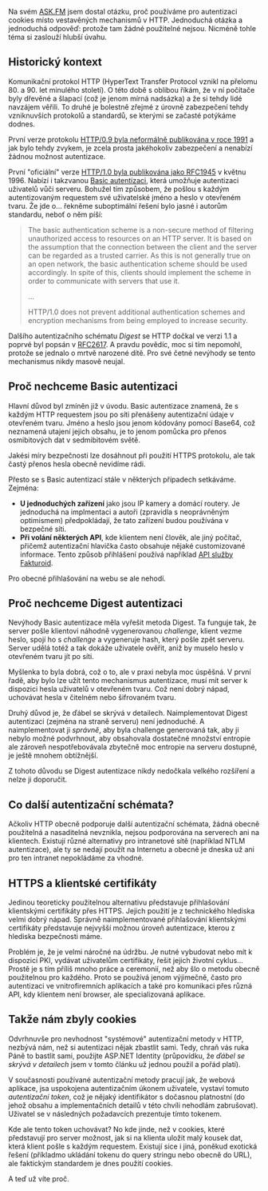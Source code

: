 <!-- dcterms:title = Autentizace na webu: Jak jsme došli k cookies? -->
<!-- dcterms:abstract = Na svém ASK.FM jsem dostal otázku, proč používáme pro autentizaci cookies místo vestavěných mechanismů v HTTP. Jednoduchá otázka a jednoduchá odpověď: protože tam žádné použitelné nejsou. Nicméně tohle téma si zaslouží hlubší úvahu. -->
<!-- dcterms:creator = Michal Altair Valášek -->
<!-- x4w:pictureUrl = /perex-pictures/20190225-autentizace-na-webu.png -->
<!-- x4w:pictureWidth = 150 -->
<!-- x4w:pictureHeight = 150 -->
<!-- x4w:coverUrl = /cover-pictures/20190225-autentizace-na-webu.jpg -->
<!-- x4w:coverCredits = Mário Moreira via FREEIMAGES.COM -->
<!-- x4w:category = Bezpečnost -->
<!-- dcterms:dateAccepted = 2019-02-25 -->

Na svém [ASK.FM](https://ask.fm/ridercz) jsem dostal otázku, proč používáme pro autentizaci cookies místo vestavěných mechanismů v HTTP. Jednoduchá otázka a jednoduchá odpověď: protože tam žádné použitelné nejsou. Nicméně tohle téma si zaslouží hlubší úvahu.

## Historický kontext

Komunikační protokol HTTP (HyperText Transfer Protocol vznikl na přelomu 80. a 90. let minulého století). O této době s oblibou říkám, že v ní počítače byly dřevěné a šlapací (což je jenom mírná nadsázka) a že si tehdy lidé navzájem věřili. To druhé je bolestně zřejmé z úrovně zabezpečení tehdy vzniknuvších protokolů a standardů, se kterými se začasté potýkáme dodnes.

První verze protokolu [HTTP/0.9 byla neformálně publikována v roce 1991](https://www.w3.org/Protocols/HTTP/AsImplemented.html) a jak bylo tehdy zvykem, je zcela prosta jakéhokoliv zabezpečení a nenabízí žádnou možnost autentizace.

První "oficiální" verze [HTTP/1.0 byla publikována jako RFC1945](https://tools.ietf.org/html/rfc1945) v květnu 1996. Nabízí i takzvanou [Basic autentizaci](https://tools.ietf.org/html/rfc1945#section-11), která umožňuje autentizaci uživatelů vůči serveru. Bohužel tím způsobem, že pošlou s každým autentizovaným requestem své uživatelské jméno a heslo v otevřeném tvaru. Že jde o... řekněme suboptimální řešení bylo jasné i autorům standardu, neboť o něm píší:

> The basic authentication scheme is a non-secure method of filtering unauthorized access to resources on an HTTP server. It is based on the assumption that the connection between the client and the server can be regarded as a trusted carrier. As this is not generally true on an open network, the basic authentication scheme should be used accordingly. In spite of this, clients should implement the scheme in order to communicate with servers that use it.
>
> ...
>
> HTTP/1.0 does not prevent additional authentication schemes and encryption mechanisms from being employed to increase security.

Dalšího autentizačního schématu _Digest_ se HTTP dočkal ve verzi 1.1 a poprvé byl popsán v [RFC2617](https://tools.ietf.org/html/rfc2617). A pravdu povědíc, moc si tím nepomohl, protože se jednalo o mrtvě narozené dítě. Pro své četné nevýhody se tento mechanismus nikdy masově neujal.

## Proč nechceme Basic autentizaci

Hlavní důvod byl zmíněn již v úvodu. Basic autentizace znamená, že s každým HTTP requestem jsou po síti přenášeny autentizační údaje v otevřeném tvaru. Jméno a heslo jsou jenom kódovány pomocí Base64, což neznamená utajení jejich obsahu, je to jenom pomůcka pro přenos osmibitových dat v sedmibitovém světě.

Jakési míry bezpečnosti lze dosáhnout při použití HTTPS protokolu, ale tak častý přenos hesla obecně nevidíme rádi.

Přesto se s Basic autentizací stále v některých případech setkáváme. Zejména:

* **U jednoduchých zařízení** jako jsou IP kamery a domácí routery. Je jednoduchá na implmentaci a autoři (zpravidla s neoprávněným optimismem) předpokládají, že tato zařízení budou používána v bezpečné síti.
* **Při volání některých API**, kde klientem není člověk, ale jiný počítač, přičemž autentizační hlavička často obsahuje nějaké customizované informace. Tento způsob přihlášení používá například [API služby Fakturoid](https://fakturoid.docs.apiary.io/#introduction/overeni).

Pro obecné přihlašování na webu se ale nehodí.

## Proč nechceme Digest autentizaci

Nevýhody Basic autentizace měla vyřešit metoda Digest. Ta funguje tak, že server pošle klientovi náhodně vygenerovanou _challenge_, klient vezme heslo, spojí ho s _challenge_ a vygeneruje hash, který pošle zpět serveru. Server udělá totéž a tak dokáže uživatele ověřit, aniž by muselo heslo v otevřeném tvaru jít po síti.

Myšlenka to byla dobrá, což o to, ale v praxi nebyla moc úspěšná. V první řadě, aby bylo lze užít tento mechanismus autentizace, musí mít server k dispozici hesla uživatelů v otevřeném tvaru. Což není dobrý nápad, uchovávat hesla v čitelném nebo šifrovaném tvaru.

Druhý důvod je, že ďábel se skrývá v detailech. Naimplementovat Digest autentizaci (zejména na straně serveru) není jednoduché. A naimplementovat ji _správně_, aby byla challenge generovaná tak, aby ji nebylo možné podvrhnout, aby obsahovala dostatečné množství entropie ale zároveň nespotřebovávala zbytečně moc entropie na serveru dostupné, je ještě mnohem obtížnější.

Z tohoto důvodu se Digest autentizace nikdy nedočkala velkého rozšíření a nelze ji doporučit.

## Co další autentizační schémata?

Ačkoliv HTTP obecně podporuje další autentizační schémata, žádná obecně použitelná a nasaditelná nevznikla, nejsou podporována na serverech ani na klientech. Existují různé alternativy pro intranetové sítě (například NTLM autentizace), ale ty se nedají použít na Internetu a obecně je dneska už ani pro ten intranet nepokládáme za vhodné.

## HTTPS a klientské certifikáty

Jedinou teoreticky použitelnou alternativu představuje přihlašování klientskými certifikáty přes HTTPS. Jejich použití je z technického hlediska velmi dobrý nápad. Správně naimplementované přihlašování klientskými certifikáty představuje nejvyšší možnou úroveň autentizace, kterou z hlediska bezpečnosti máme.

Problém je, že je velmi náročné na údržbu. Je nutné vybudovat nebo mít k dispozici PKI, vydávat uživatelům certifikáty, řešit jejich životní cyklus... Prostě je s tím příliš mnoho práce a ceremonií, než aby šlo o metodu obecně použitelnou pro každého. Proto se používá jenom výjimečně, často pro autentizaci ve vnitrofiremních aplikacích a také pro komunikaci přes různá API, kdy klientem není browser, ale specializovaná aplikace.

## Takže nám zbyly cookies

Odvrhnuvše pro nevhodnost "systémové" autentizační metody v HTTP, nezbývá nám, než si autentizaci nějak zbastlit sami. Tedy, chraň vás ruka Páně to bastlit sami, použijte ASP.NET Identity (průpovídku, že _ďábel se skrývá v detailech_ jsem v tomto článku už jednou použil a pořád platí).

V současnosti používané autentizační metody pracují jak, že webová aplikace, jsa uspokojena autentizačním úkonem uživatele, vystaví tomuto _autentizační token_, což je nějaký identifikátor s dočasnou platnostní (do jehož obsahu a implementačních detailů v této chvíli nehodlám zabrušovat). Uživatel se v následných požadavcích prezentuje tímto tokenem.

Kde ale tento token uchovávat? No kde jinde, než v cookies, které představují pro server možnost, jak si na klienta uložit malý kousek dat, která klient pošle s každým requestem. Existují sice i jiná, poněkud exotická řešení (příkladmo ukládání tokenu do query stringu nebo obecně do URL), ale faktickým standardem je dnes použití cookies.

A teď už víte proč.